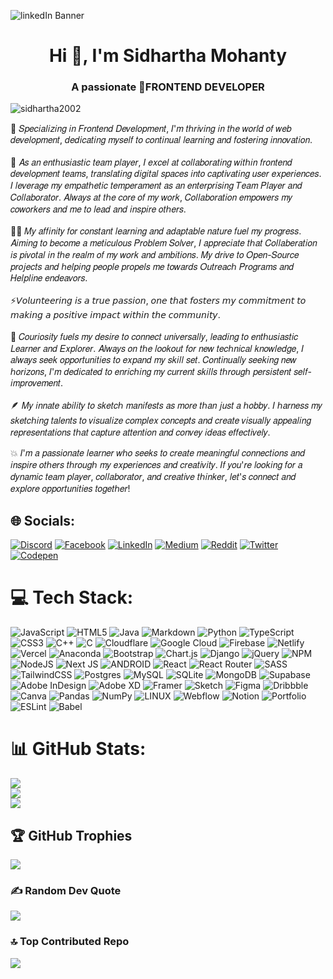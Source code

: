 ![linkedIn Banner](https://github.com/sidhartha2002/sidhartha2002/assets/73163725/891c497c-6f9b-4958-ba49-ee05ecc15f00)


<h1 align="center">Hi 👋, I'm Sidhartha Mohanty</h1>
<h3 align="center">A passionate 🚀FRONTEND DEVELOPER</h3>
<p align="left"> <img src="https://komarev.com/ghpvc/?username=sidhartha2002&label=Profile%20views&color=0e75b6&style=flat" alt="sidhartha2002" /> </p>

<p> 🌟 𝑆𝑝𝑒𝑐𝑖𝑎𝑙𝑖𝑧𝑖𝑛𝑔 𝑖𝑛 𝐹𝑟𝑜𝑛𝑡𝑒𝑛𝑑 𝐷𝑒𝑣𝑒𝑙𝑜𝑝𝑚𝑒𝑛𝑡, 𝐼'𝑚 𝑡ℎ𝑟𝑖𝑣𝑖𝑛𝑔 𝑖𝑛 𝑡ℎ𝑒 𝑤𝑜𝑟𝑙𝑑 𝑜𝑓 𝑤𝑒𝑏 𝑑𝑒𝑣𝑒𝑙𝑜𝑝𝑚𝑒𝑛𝑡, 𝑑𝑒𝑑𝑖𝑐𝑎𝑡𝑖𝑛𝑔 𝑚𝑦𝑠𝑒𝑙𝑓 𝑡𝑜 𝑐𝑜𝑛𝑡𝑖𝑛𝑢𝑎𝑙 𝑙𝑒𝑎𝑟𝑛𝑖𝑛𝑔 𝑎𝑛𝑑 𝑓𝑜𝑠𝑡𝑒𝑟𝑖𝑛𝑔 𝑖𝑛𝑛𝑜𝑣𝑎𝑡𝑖𝑜𝑛.<br></br> 🚀 𝐴𝑠 𝑎𝑛 𝑒𝑛𝑡ℎ𝑢𝑠𝑖𝑎𝑠𝑡𝑖𝑐 𝑡𝑒𝑎𝑚 𝑝𝑙𝑎𝑦𝑒𝑟, 𝐼 𝑒𝑥𝑐𝑒𝑙 𝑎𝑡 𝑐𝑜𝑙𝑙𝑎𝑏𝑜𝑟𝑎𝑡𝑖𝑛𝑔 𝑤𝑖𝑡ℎ𝑖𝑛 𝑓𝑟𝑜𝑛𝑡𝑒𝑛𝑑 𝑑𝑒𝑣𝑒𝑙𝑜𝑝𝑚𝑒𝑛𝑡 𝑡𝑒𝑎𝑚𝑠, 𝑡𝑟𝑎𝑛𝑠𝑙𝑎𝑡𝑖𝑛𝑔 𝑑𝑖𝑔𝑖𝑡𝑎𝑙 𝑠𝑝𝑎𝑐𝑒𝑠 𝑖𝑛𝑡𝑜 𝑐𝑎𝑝𝑡𝑖𝑣𝑎𝑡𝑖𝑛𝑔 𝑢𝑠𝑒𝑟 𝑒𝑥𝑝𝑒𝑟𝑖𝑒𝑛𝑐𝑒𝑠. 𝐼 𝑙𝑒𝑣𝑒𝑟𝑎𝑔𝑒 𝑚𝑦 𝑒𝑚𝑝𝑎𝑡ℎ𝑒𝑡𝑖𝑐 𝑡𝑒𝑚𝑝𝑒𝑟𝑎𝑚𝑒𝑛𝑡 𝑎𝑠 𝑎𝑛 𝑒𝑛𝑡𝑒𝑟𝑝𝑟𝑖𝑠𝑖𝑛𝑔 𝑇𝑒𝑎𝑚 𝑃𝑙𝑎𝑦𝑒𝑟 𝑎𝑛𝑑 𝐶𝑜𝑙𝑙𝑎𝑏𝑜𝑟𝑎𝑡𝑜𝑟. 𝐴𝑙𝑤𝑎𝑦𝑠 𝑎𝑡 𝑡ℎ𝑒 𝑐𝑜𝑟𝑒 𝑜𝑓 𝑚𝑦 𝑤𝑜𝑟𝑘, 𝐶𝑜𝑙𝑙𝑎𝑏𝑜𝑟𝑎𝑡𝑖𝑜𝑛 𝑒𝑚𝑝𝑜𝑤𝑒𝑟𝑠 𝑚𝑦 𝑐𝑜𝑤𝑜𝑟𝑘𝑒𝑟𝑠 𝑎𝑛𝑑 𝑚𝑒 𝑡𝑜 𝑙𝑒𝑎𝑑 𝑎𝑛𝑑 𝑖𝑛𝑠𝑝𝑖𝑟𝑒 𝑜𝑡ℎ𝑒𝑟𝑠. <br></br> 🧑‍💻 𝑀𝑦 𝑎𝑓𝑓𝑖𝑛𝑖𝑡𝑦 𝑓𝑜𝑟 𝑐𝑜𝑛𝑠𝑡𝑎𝑛𝑡 𝑙𝑒𝑎𝑟𝑛𝑖𝑛𝑔 𝑎𝑛𝑑 𝑎𝑑𝑎𝑝𝑡𝑎𝑏𝑙𝑒 𝑛𝑎𝑡𝑢𝑟𝑒 𝑓𝑢𝑒𝑙 𝑚𝑦 𝑝𝑟𝑜𝑔𝑟𝑒𝑠𝑠. 𝐴𝑖𝑚𝑖𝑛𝑔 𝑡𝑜 𝑏𝑒𝑐𝑜𝑚𝑒 𝑎 𝑚𝑒𝑡𝑖𝑐𝑢𝑙𝑜𝑢𝑠 𝑃𝑟𝑜𝑏𝑙𝑒𝑚 𝑆𝑜𝑙𝑣𝑒𝑟, 𝐼 𝑎𝑝𝑝𝑟𝑒𝑐𝑖𝑎𝑡𝑒 𝑡ℎ𝑎𝑡 𝐶𝑜𝑙𝑙𝑎𝑏𝑒𝑟𝑎𝑡𝑖𝑜𝑛 𝑖𝑠 𝑝𝑖𝑣𝑜𝑡𝑎𝑙 𝑖𝑛 𝑡ℎ𝑒 𝑟𝑒𝑎𝑙𝑚 𝑜𝑓 𝑚𝑦 𝑤𝑜𝑟𝑘 𝑎𝑛𝑑 𝑎𝑚𝑏𝑖𝑡𝑖𝑜𝑛𝑠. 𝑀𝑦 𝑑𝑟𝑖𝑣𝑒 𝑡𝑜 𝑂𝑝𝑒𝑛-𝑆𝑜𝑢𝑟𝑐𝑒 𝑝𝑟𝑜𝑗𝑒𝑐𝑡𝑠 𝑎𝑛𝑑 ℎ𝑒𝑙𝑝𝑖𝑛𝑔 𝑝𝑒𝑜𝑝𝑙𝑒 𝑝𝑟𝑜𝑝𝑒𝑙𝑠 𝑚𝑒 𝑡𝑜𝑤𝑎𝑟𝑑𝑠 𝑂𝑢𝑡𝑟𝑒𝑎𝑐ℎ 𝑃𝑟𝑜𝑔𝑟𝑎𝑚𝑠 𝑎𝑛𝑑 𝐻𝑒𝑙𝑝𝑙𝑖𝑛𝑒 𝑒𝑛𝑑𝑒𝑎𝑣𝑜𝑟𝑠. <br></br> ⚡𝘝𝘰𝘭𝘶𝘯𝘵𝘦𝘦𝘳𝘪𝘯𝘨 𝘪𝘴 𝘢 𝘵𝘳𝘶𝘦 𝘱𝘢𝘴𝘴𝘪𝘰𝘯, 𝘰𝘯𝘦 𝘵𝘩𝘢𝘵 𝘧𝘰𝘴𝘵𝘦𝘳𝘴 𝘮𝘺 𝘤𝘰𝘮𝘮𝘪𝘵𝘮𝘦𝘯𝘵 𝘵𝘰 𝘮𝘢𝘬𝘪𝘯𝘨 𝘢 𝘱𝘰𝘴𝘪𝘵𝘪𝘷𝘦 𝘪𝘮𝘱𝘢𝘤𝘵 𝘸𝘪𝘵𝘩𝘪𝘯 𝘵𝘩𝘦 𝘤𝘰𝘮𝘮𝘶𝘯𝘪𝘵𝘺. <br></br> 🤔 𝐶𝑜𝑢𝑟𝑖𝑜𝑠𝑖𝑡𝑦 𝑓𝑢𝑒𝑙𝑠 𝑚𝑦 𝑑𝑒𝑠𝑖𝑟𝑒 𝑡𝑜 𝑐𝑜𝑛𝑛𝑒𝑐𝑡 𝑢𝑛𝑖𝑣𝑒𝑟𝑠𝑎𝑙𝑙𝑦, 𝑙𝑒𝑎𝑑𝑖𝑛𝑔 𝑡𝑜 𝑒𝑛𝑡ℎ𝑢𝑠𝑖𝑎𝑠𝑡𝑖𝑐 𝐿𝑒𝑎𝑟𝑛𝑒𝑟 𝑎𝑛𝑑 𝐸𝑥𝑝𝑙𝑜𝑟𝑒𝑟. 𝐴𝑙𝑤𝑎𝑦𝑠 𝑜𝑛 𝑡ℎ𝑒 𝑙𝑜𝑜𝑘𝑜𝑢𝑡 𝑓𝑜𝑟 𝑛𝑒𝑤 𝑡𝑒𝑐ℎ𝑛𝑖𝑐𝑎𝑙 𝑘𝑛𝑜𝑤𝑙𝑒𝑑𝑔𝑒, 𝐼 𝑎𝑙𝑤𝑎𝑦𝑠 𝑠𝑒𝑒𝑘 𝑜𝑝𝑝𝑜𝑟𝑡𝑢𝑛𝑖𝑡𝑖𝑒𝑠 𝑡𝑜 𝑒𝑥𝑝𝑎𝑛𝑑 𝑚𝑦 𝑠𝑘𝑖𝑙𝑙 𝑠𝑒𝑡. 𝐶𝑜𝑛𝑡𝑖𝑛𝑢𝑎𝑙𝑙𝑦 𝑠𝑒𝑒𝑘𝑖𝑛𝑔 𝑛𝑒𝑤 ℎ𝑜𝑟𝑖𝑧𝑜𝑛𝑠, 𝐼'𝑚 𝑑𝑒𝑑𝑖𝑐𝑎𝑡𝑒𝑑 𝑡𝑜 𝑒𝑛𝑟𝑖𝑐ℎ𝑖𝑛𝑔 𝑚𝑦 𝑐𝑢𝑟𝑟𝑒𝑛𝑡 𝑠𝑘𝑖𝑙𝑙𝑠 𝑡ℎ𝑟𝑜𝑢𝑔ℎ 𝑝𝑒𝑟𝑠𝑖𝑠𝑡𝑒𝑛𝑡 𝑠𝑒𝑙𝑓-𝑖𝑚𝑝𝑟𝑜𝑣𝑒𝑚𝑒𝑛𝑡. <br></br> 🪶 𝑀𝑦 𝑖𝑛𝑛𝑎𝑡𝑒 𝑎𝑏𝑖𝑙𝑖𝑡𝑦 𝑡𝑜 𝑠𝑘𝑒𝑡𝑐ℎ 𝑚𝑎𝑛𝑖𝑓𝑒𝑠𝑡𝑠 𝑎𝑠 𝑚𝑜𝑟𝑒 𝑡ℎ𝑎𝑛 𝑗𝑢𝑠𝑡 𝑎 ℎ𝑜𝑏𝑏𝑦. 𝐼 ℎ𝑎𝑟𝑛𝑒𝑠𝑠 𝑚𝑦 𝑠𝑘𝑒𝑡𝑐ℎ𝑖𝑛𝑔 𝑡𝑎𝑙𝑒𝑛𝑡𝑠 𝑡𝑜 𝑣𝑖𝑠𝑢𝑎𝑙𝑖𝑧𝑒 𝑐𝑜𝑚𝑝𝑙𝑒𝑥 𝑐𝑜𝑛𝑐𝑒𝑝𝑡𝑠 𝑎𝑛𝑑 𝑐𝑟𝑒𝑎𝑡𝑒 𝑣𝑖𝑠𝑢𝑎𝑙𝑙𝑦 𝑎𝑝𝑝𝑒𝑎𝑙𝑖𝑛𝑔 𝑟𝑒𝑝𝑟𝑒𝑠𝑒𝑛𝑡𝑎𝑡𝑖𝑜𝑛𝑠 𝑡ℎ𝑎𝑡 𝑐𝑎𝑝𝑡𝑢𝑟𝑒 𝑎𝑡𝑡𝑒𝑛𝑡𝑖𝑜𝑛 𝑎𝑛𝑑 𝑐𝑜𝑛𝑣𝑒𝑦 𝑖𝑑𝑒𝑎𝑠 𝑒𝑓𝑓𝑒𝑐𝑡𝑖𝑣𝑒𝑙𝑦. </p>

<p>💥 𝐼'𝑚 𝑎 𝑝𝑎𝑠𝑠𝑖𝑜𝑛𝑎𝑡𝑒 𝑙𝑒𝑎𝑟𝑛𝑒𝑟 𝑤ℎ𝑜 𝑠𝑒𝑒𝑘𝑠 𝑡𝑜 𝑐𝑟𝑒𝑎𝑡𝑒 𝑚𝑒𝑎𝑛𝑖𝑛𝑔𝑓𝑢𝑙 𝑐𝑜𝑛𝑛𝑒𝑐𝑡𝑖𝑜𝑛𝑠 𝑎𝑛𝑑 𝑖𝑛𝑠𝑝𝑖𝑟𝑒 𝑜𝑡ℎ𝑒𝑟𝑠 𝑡ℎ𝑟𝑜𝑢𝑔ℎ 𝑚𝑦 𝑒𝑥𝑝𝑒𝑟𝑖𝑒𝑛𝑐𝑒𝑠 𝑎𝑛𝑑 𝑐𝑟𝑒𝑎𝑡𝑖𝑣𝑖𝑡𝑦. 𝐼𝑓 𝑦𝑜𝑢'𝑟𝑒 𝑙𝑜𝑜𝑘𝑖𝑛𝑔 𝑓𝑜𝑟 𝑎 𝑑𝑦𝑛𝑎𝑚𝑖𝑐 𝑡𝑒𝑎𝑚 𝑝𝑙𝑎𝑦𝑒𝑟, 𝑐𝑜𝑙𝑙𝑎𝑏𝑜𝑟𝑎𝑡𝑜𝑟, 𝑎𝑛𝑑 𝑐𝑟𝑒𝑎𝑡𝑖𝑣𝑒 𝑡ℎ𝑖𝑛𝑘𝑒𝑟, 𝑙𝑒𝑡'𝑠 𝑐𝑜𝑛𝑛𝑒𝑐𝑡 𝑎𝑛𝑑 𝑒𝑥𝑝𝑙𝑜𝑟𝑒 𝑜𝑝𝑝𝑜𝑟𝑡𝑢𝑛𝑖𝑡𝑖𝑒𝑠 𝑡𝑜𝑔𝑒𝑡ℎ𝑒𝑟! </p>

## 🌐 Socials:
[![Discord](https://img.shields.io/badge/Discord-%237289DA.svg?logo=discord&logoColor=white)](https://discord.gg/sidhartha2002) [![Facebook](https://img.shields.io/badge/Facebook-%231877F2.svg?logo=Facebook&logoColor=white)](https://facebook.com/sidhartha2002) [![LinkedIn](https://img.shields.io/badge/LinkedIn-%230077B5.svg?logo=linkedin&logoColor=white)](https://linkedin.com/in/sidhartha2002) [![Medium](https://img.shields.io/badge/Medium-12100E?logo=medium&logoColor=white)](https://medium.com/@sidhartha2002) [![Reddit](https://img.shields.io/badge/Reddit-%23FF4500.svg?logo=Reddit&logoColor=white)](https://reddit.com/user/sidhartha2002) [![Twitter](https://img.shields.io/badge/Twitter-%231DA1F2.svg?logo=Twitter&logoColor=white)](https://twitter.com/sidhartha2002) [![Codepen](https://img.shields.io/badge/Codepen-000000?style=for-the-badge&logo=codepen&logoColor=white)](https://codepen.io/sidhartha2002) 

# 💻 Tech Stack:
![JavaScript](https://img.shields.io/badge/javascript-%23323330.svg?style=for-the-badge&logo=javascript&logoColor=%23F7DF1E) ![HTML5](https://img.shields.io/badge/html5-%23E34F26.svg?style=for-the-badge&logo=html5&logoColor=white) ![Java](https://img.shields.io/badge/java-%23ED8B00.svg?style=for-the-badge&logo=java&logoColor=white) ![Markdown](https://img.shields.io/badge/markdown-%23000000.svg?style=for-the-badge&logo=markdown&logoColor=white) ![Python](https://img.shields.io/badge/python-3670A0?style=for-the-badge&logo=python&logoColor=ffdd54) ![TypeScript](https://img.shields.io/badge/typescript-%23007ACC.svg?style=for-the-badge&logo=typescript&logoColor=white) ![CSS3](https://img.shields.io/badge/css3-%231572B6.svg?style=for-the-badge&logo=css3&logoColor=white) ![C++](https://img.shields.io/badge/c++-%2300599C.svg?style=for-the-badge&logo=c%2B%2B&logoColor=white) ![C](https://img.shields.io/badge/c-%2300599C.svg?style=for-the-badge&logo=c&logoColor=white) ![Cloudflare](https://img.shields.io/badge/Cloudflare-F38020?style=for-the-badge&logo=Cloudflare&logoColor=white) ![Google Cloud](https://img.shields.io/badge/Google%20Cloud-%234285F4.svg?style=for-the-badge&logo=google-cloud&logoColor=white) ![Firebase](https://img.shields.io/badge/firebase-%23039BE5.svg?style=for-the-badge&logo=firebase) ![Netlify](https://img.shields.io/badge/netlify-%23000000.svg?style=for-the-badge&logo=netlify&logoColor=#00C7B7) ![Vercel](https://img.shields.io/badge/vercel-%23000000.svg?style=for-the-badge&logo=vercel&logoColor=white) ![Anaconda](https://img.shields.io/badge/Anaconda-%2344A833.svg?style=for-the-badge&logo=anaconda&logoColor=white) ![Bootstrap](https://img.shields.io/badge/bootstrap-%23563D7C.svg?style=for-the-badge&logo=bootstrap&logoColor=white) ![Chart.js](https://img.shields.io/badge/chart.js-F5788D.svg?style=for-the-badge&logo=chart.js&logoColor=white) ![Django](https://img.shields.io/badge/django-%23092E20.svg?style=for-the-badge&logo=django&logoColor=white) ![jQuery](https://img.shields.io/badge/jquery-%230769AD.svg?style=for-the-badge&logo=jquery&logoColor=white) ![NPM](https://img.shields.io/badge/NPM-%23000000.svg?style=for-the-badge&logo=npm&logoColor=white) ![NodeJS](https://img.shields.io/badge/node.js-6DA55F?style=for-the-badge&logo=node.js&logoColor=white) ![Next JS](https://img.shields.io/badge/Next-black?style=for-the-badge&logo=next.js&logoColor=white) ![ANDROID](https://img.shields.io/badge/android-%2320232a.svg?style=for-the-badge&logo=android&logoColor=%a4c639) ![React](https://img.shields.io/badge/react-%2320232a.svg?style=for-the-badge&logo=react&logoColor=%2361DAFB) ![React Router](https://img.shields.io/badge/React_Router-CA4245?style=for-the-badge&logo=react-router&logoColor=white) ![SASS](https://img.shields.io/badge/SASS-hotpink.svg?style=for-the-badge&logo=SASS&logoColor=white) ![TailwindCSS](https://img.shields.io/badge/tailwindcss-%2338B2AC.svg?style=for-the-badge&logo=tailwind-css&logoColor=white) ![Postgres](https://img.shields.io/badge/postgres-%23316192.svg?style=for-the-badge&logo=postgresql&logoColor=white) ![MySQL](https://img.shields.io/badge/mysql-%2300f.svg?style=for-the-badge&logo=mysql&logoColor=white) ![SQLite](https://img.shields.io/badge/sqlite-%2307405e.svg?style=for-the-badge&logo=sqlite&logoColor=white) ![MongoDB](https://img.shields.io/badge/MongoDB-%234ea94b.svg?style=for-the-badge&logo=mongodb&logoColor=white) 	![Supabase](https://img.shields.io/badge/Supabase-3ECF8E?style=for-the-badge&logo=supabase&logoColor=white) ![Adobe InDesign](https://img.shields.io/badge/Adobe%20InDesign-49021F?style=for-the-badge&logo=adobeindesign&logoColor=white) ![Adobe XD](https://img.shields.io/badge/Adobe%20XD-470137?style=for-the-badge&logo=Adobe%20XD&logoColor=#FF61F6) ![Framer](https://img.shields.io/badge/Framer-black?style=for-the-badge&logo=framer&logoColor=blue) ![Sketch](https://img.shields.io/badge/Sketch-FFB387?style=for-the-badge&logo=sketch&logoColor=black) 	![Figma](https://img.shields.io/badge/figma-%23F24E1E.svg?style=for-the-badge&logo=figma&logoColor=white) ![Dribbble](https://img.shields.io/badge/Dribbble-EA4C89?style=for-the-badge&logo=dribbble&logoColor=white) ![Canva](https://img.shields.io/badge/Canva-%2300C4CC.svg?style=for-the-badge&logo=Canva&logoColor=white) ![Pandas](https://img.shields.io/badge/pandas-%23150458.svg?style=for-the-badge&logo=pandas&logoColor=white) ![NumPy](https://img.shields.io/badge/numpy-%23013243.svg?style=for-the-badge&logo=numpy&logoColor=white) ![LINUX](https://img.shields.io/badge/Linux-FCC624?style=for-the-badge&logo=linux&logoColor=black) ![Webflow](https://img.shields.io/badge/Webflow-4353FF?style=for-the-badge&logo=webflow&logoColor=white) ![Notion](https://img.shields.io/badge/Notion-%23000000.svg?style=for-the-badge&logo=notion&logoColor=white) ![Portfolio](https://img.shields.io/badge/Portfolio-%23000000.svg?style=for-the-badge&logo=firefox&logoColor=#FF7139) ![ESLint](https://img.shields.io/badge/ESLint-4B3263?style=for-the-badge&logo=eslint&logoColor=white) ![Babel](https://img.shields.io/badge/Babel-F9DC3e?style=for-the-badge&logo=babel&logoColor=black)
# 📊 GitHub Stats:
![](https://github-readme-stats.vercel.app/api?username=sidhartha2002&theme=nightowl&hide_border=false&include_all_commits=true&count_private=true)<br/>
![](https://github-readme-streak-stats.herokuapp.com/?user=sidhartha2002&theme=nightowl&hide_border=false)<br/>
![](https://github-readme-stats.vercel.app/api/top-langs/?username=sidhartha2002&theme=nightowl&hide_border=false&include_all_commits=true&count_private=true&layout=compact)

## 🏆 GitHub Trophies
![](https://github-profile-trophy.vercel.app/?username=sidhartha2002&theme=discord&no-frame=false&no-bg=true&margin-w=4)

### ✍️ Random Dev Quote
![](https://quotes-github-readme.vercel.app/api?type=horizontal&theme=merko)

### 🔝 Top Contributed Repo
![](https://github-contributor-stats.vercel.app/api?username=sidhartha2002&limit=5&theme=tokyonight&combine_all_yearly_contributions=true)

